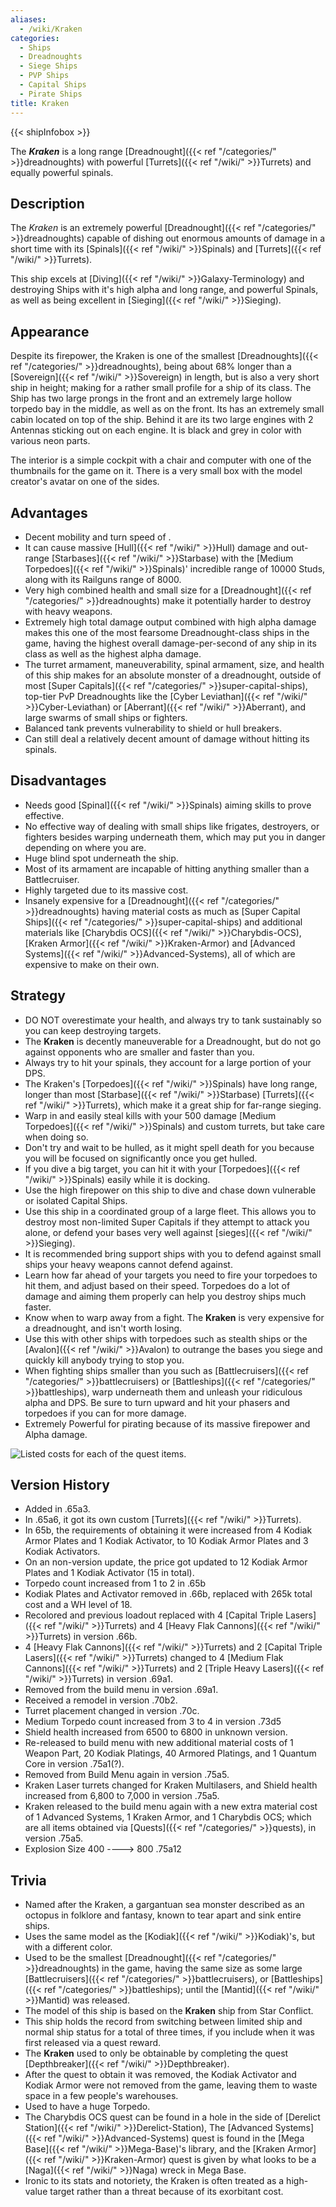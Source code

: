 ```yaml
---
aliases:
  - /wiki/Kraken
categories:
  - Ships
  - Dreadnoughts
  - Siege Ships
  - PVP Ships
  - Capital Ships
  - Pirate Ships
title: Kraken
---
```


{{< shipInfobox >}}

The **_Kraken_** is a long range [Dreadnought]({{< ref "/categories/" >}}dreadnoughts) with powerful [Turrets]({{< ref "/wiki/" >}}Turrets) and equally powerful spinals.

## Description

The _Kraken_ is an extremely powerful [Dreadnought]({{< ref "/categories/" >}}dreadnoughts) capable of dishing out enormous amounts of damage in a short time with its [Spinals]({{< ref "/wiki/" >}}Spinals) and [Turrets]({{< ref "/wiki/" >}}Turrets).

This ship excels at [Diving]({{< ref "/wiki/" >}}Galaxy-Terminology) and destroying Ships with it's high alpha and long range, and powerful Spinals, as well as being excellent in [Sieging]({{< ref "/wiki/" >}}Sieging).

## Appearance

Despite its firepower, the Kraken is one of the smallest [Dreadnoughts]({{< ref "/categories/" >}}dreadnoughts), being about 68% longer than a [Sovereign]({{< ref "/wiki/" >}}Sovereign) in length, but is also a very short ship in height; making for a rather small profile for a ship of its class. The Ship has two large prongs in the front and an extremely large hollow torpedo bay in the middle, as well as on the front. Its has an extremely small cabin located on top of the ship. Behind it are its two large engines with 2 Antennas sticking out on each engine. It is black and grey in color with various neon parts.

The interior is a simple cockpit with a chair and computer with one of the thumbnails for the game on it. There is a very small box with the model creator's avatar on one of the sides.

## Advantages

- Decent mobility and turn speed of .
- It can cause massive [Hull]({{< ref "/wiki/" >}}Hull) damage and out-range [Starbases]({{< ref "/wiki/" >}}Starbase) with the [Medium Torpedoes]({{< ref "/wiki/" >}}Spinals)' incredible range of 10000 Studs, along with its Railguns range of 8000.
- Very high combined health and small size for a [Dreadnought]({{< ref "/categories/" >}}dreadnoughts) make it potentially harder to destroy with heavy weapons.
- Extremely high total damage output combined with high alpha damage makes this one of the most fearsome Dreadnought-class ships in the game, having the highest overall damage-per-second of any ship in its class as well as the highest alpha damage.
- The turret armament, maneuverability, spinal armament, size, and health of this ship makes for an absolute monster of a dreadnought, outside of most [Super Capitals]({{< ref "/categories/" >}}super-capital-ships), top-tier PvP Dreadnoughts like the [Cyber Leviathan]({{< ref "/wiki/" >}}Cyber-Leviathan) or [Aberrant]({{< ref "/wiki/" >}}Aberrant), and large swarms of small ships or fighters.
- Balanced tank prevents vulnerability to shield or hull breakers.
- Can still deal a relatively decent amount of damage without hitting its spinals.

## Disadvantages

- Needs good [Spinal]({{< ref "/wiki/" >}}Spinals) aiming skills to prove effective.
- No effective way of dealing with small ships like frigates, destroyers, or fighters besides warping underneath them, which may put you in danger depending on where you are.
- Huge blind spot underneath the ship.
- Most of its armament are incapable of hitting anything smaller than a Battlecruiser.
- Highly targeted due to its massive cost.
- Insanely expensive for a [Dreadnought]({{< ref "/categories/" >}}dreadnoughts) having material costs as much as [Super Capital Ships]({{< ref "/categories/" >}}super-capital-ships) and additional materials like [Charybdis OCS]({{< ref "/wiki/" >}}Charybdis-OCS), [Kraken Armor]({{< ref "/wiki/" >}}Kraken-Armor) and [Advanced Systems]({{< ref "/wiki/" >}}Advanced-Systems), all of which are expensive to make on their own.

## Strategy

- DO NOT overestimate your health, and always try to tank sustainably so you can keep destroying targets.
- The **Kraken** is decently maneuverable for a Dreadnought, but do not go against opponents who are smaller and faster than you.
- Always try to hit your spinals, they account for a large portion of your DPS.
- The Kraken's [Torpedoes]({{< ref "/wiki/" >}}Spinals) have long range, longer than most [Starbase]({{< ref "/wiki/" >}}Starbase) [Turrets]({{< ref "/wiki/" >}}Turrets), which make it a great ship for far-range sieging.
- Warp in and easily steal kills with your 500 damage [Medium Torpedoes]({{< ref "/wiki/" >}}Spinals) and custom turrets, but take care when doing so.
- Don't try and wait to be hulled, as it might spell death for you because you will be focused on significantly once you get hulled.
- If you dive a big target, you can hit it with your [Torpedoes]({{< ref "/wiki/" >}}Spinals) easily while it is docking.
- Use the high firepower on this ship to dive and chase down vulnerable or isolated Capital Ships.
- Use this ship in a coordinated group of a large fleet. This allows you to destroy most non-limited Super Capitals if they attempt to attack you alone, or defend your bases very well against [sieges]({{< ref "/wiki/" >}}Sieging).
- It is recommended bring support ships with you to defend against small ships your heavy weapons cannot defend against.
- Learn how far ahead of your targets you need to fire your torpedoes to hit them, and adjust based on their speed. Torpedoes do a lot of damage and aiming them properly can help you destroy ships much faster.
- Know when to warp away from a fight. The **Kraken** is very expensive for a dreadnought, and isn't worth losing.
- Use this with other ships with torpedoes such as stealth ships or the [Avalon]({{< ref "/wiki/" >}}Avalon) to outrange the bases you siege and quickly kill anybody trying to stop you.
- When fighting ships smaller than you such as [Battlecruisers]({{< ref "/categories/" >}}battlecruisers) or [Battleships]({{< ref "/categories/" >}}battleships), warp underneath them and unleash your ridiculous alpha and DPS. Be sure to turn upward and hit your phasers and torpedoes if you can for more damage.
- Extremely Powerful for pirating because of its massive firepower and Alpha damage.

![Listed costs for each of the quest
items.](KrakenQuestCosts.png "Listed costs for each of the quest items.")

## Version History

- Added in .65a3.
- In .65a6, it got its own custom [Turrets]({{< ref "/wiki/" >}}Turrets).
- In 65b, the requirements of obtaining it were increased from 4 Kodiak Armor Plates and 1 Kodiak Activator, to 10 Kodiak Armor Plates and 3 Kodiak Activators.
- On an non-version update, the price got updated to 12 Kodiak Armor Plates and 1 Kodiak Activator (15 in total).
- Torpedo count increased from 1 to 2 in .65b
- Kodiak Plates and Activator removed in .66b, replaced with 265k total cost and a WH level of 18.
- Recolored and previous loadout replaced with 4 [Capital Triple Lasers]({{< ref "/wiki/" >}}Turrets) and 4 [Heavy Flak Cannons]({{< ref "/wiki/" >}}Turrets) in version .66b.
- 4 [Heavy Flak Cannons]({{< ref "/wiki/" >}}Turrets) and 2 [Capital Triple Lasers]({{< ref "/wiki/" >}}Turrets) changed to 4 [Medium Flak Cannons]({{< ref "/wiki/" >}}Turrets) and 2 [Triple Heavy Lasers]({{< ref "/wiki/" >}}Turrets) in version .69a1.
- Removed from the build menu in version .69a1.
- Received a remodel in version .70b2.
- Turret placement changed in version .70c.
- Medium Torpedo count increased from 3 to 4 in version .73d5
- Shield health increased from 6500 to 6800 in unknown version.
- Re-released to build menu with new additional material costs of 1 Weapon Part, 20 Kodiak Platings, 40 Armored Platings, and 1 Quantum Core in version .75a1(?).
- Removed from Build Menu again in version .75a5.
- Kraken Laser turrets changed for Kraken Multilasers, and Shield health increased from 6,800 to 7,000 in version .75a5.
- Kraken released to the build menu again with a new extra material cost of 1 Advanced Systems, 1 Kraken Armor, and 1 Charybdis OCS; which are all items obtained via [Quests]({{< ref "/categories/" >}}quests), in version .75a5.
- Explosion Size 400 ----> 800 .75a12

## Trivia

- Named after the Kraken, a gargantuan sea monster described as an octopus in folklore and fantasy, known to tear apart and sink entire ships.
- Uses the same model as the [Kodiak]({{< ref "/wiki/" >}}Kodiak)'s, but with a different color.
- Used to be the smallest [Dreadnought]({{< ref "/categories/" >}}dreadnoughts) in the game, having the same size as some large [Battlecruisers]({{< ref "/categories/" >}}battlecruisers), or [Battleships]({{< ref "/categories/" >}}battleships); until the [Mantid]({{< ref "/wiki/" >}}Mantid) was released.
- The model of this ship is based on the **Kraken** ship from Star Conflict.
- This ship holds the record from switching between limited ship and normal ship status for a total of three times, if you include when it was first released via a quest reward.
- The **Kraken** used to only be obtainable by completing the quest [Depthbreaker]({{< ref "/wiki/" >}}Depthbreaker).
- After the quest to obtain it was removed, the Kodiak Activator and Kodiak Armor were not removed from the game, leaving them to waste space in a few people's warehouses.
- Used to have a huge Torpedo.
- The Charybdis OCS quest can be found in a hole in the side of [Derelict Station]({{< ref "/wiki/" >}}Derelict-Station), The [Advanced Systems]({{< ref "/wiki/" >}}Advanced-Systems) quest is found in the [Mega Base]({{< ref "/wiki/" >}}Mega-Base)'s library, and the [Kraken Armor]({{< ref "/wiki/" >}}Kraken-Armor) quest is given by what looks to be a [Naga]({{< ref "/wiki/" >}}Naga) wreck in Mega Base.
- Ironic to its stats and notoriety, the Kraken is often treated as a high-value target rather than a threat because of its exorbitant cost.
